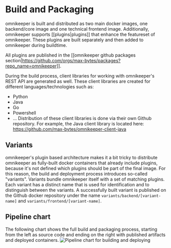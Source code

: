 # Build and Packaging

omnikeeper is built and distributed as two main docker images, one backend/core image and one technical frontend image. Additionally, omnikeeper supports [[plugins|plugins]] that enhance the featureset of omnikeeper. These plugins are built separately and then added to omnikeeper during buildtime. 

All plugins are published in the [[omnikeeper github packages section|https://github.com/orgs/max-bytes/packages?repo_name=omnikeeper]].

During the build process, client libraries for working with omnikeeper's REST API are generated as well. These client libraries are created for different languages/technologies such as:
- Python
- Java
- Go
- Powershell
- ...
Distribution of these client libraries is done via their own Github repository. For example, the Java client library is located here: https://github.com/max-bytes/omnikeeper-client-java

## Variants

omnikeeper's plugin based architecture makes it a bit tricky to distribute omnikeeper as fully-built docker containers that already include plugins, because it's not defined which plugins should be part of the final image. For this reason, the build and deployment process introduces so-called "variants". Variants bundle omnikeeper itself with a set of matching plugins. Each variant has a distinct name that is used for identification and to distinguish between the variants. A successfully built variant is published on the Github docker repository under the name `variants/backend/[variant-name]` and  `variants/frontend/[variant-name]`.

## Pipeline chart
The following chart shows the full build and packaging process, starting from the left as source code and ending on the right with published artifacts and deployed containers.
![Pipeline chart for building and deploying](assets/drawio/build-deploy-pipeline.svg)
